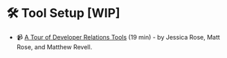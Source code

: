 # 🛠 Tool Setup [WIP]

- 📹 [A Tour of Developer Relations Tools](https://devrel.net/dev-rel/a-tour-of-developer-relations-tools) (19 min) - by Jessica Rose, Matt Rose, and Matthew Revell.